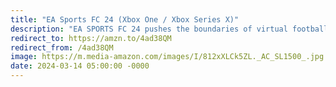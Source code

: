 ```yaml
---
title: "EA Sports FC 24 (Xbox One / Xbox Series X)"
description: "EA SPORTS FC 24 pushes the boundaries of virtual football with cutting-edge graphics and fluid gameplay. Featuring immersive modes like Career, Ultimate Team, and Volta, players can build their dream squads and conquer the pitch. With realistic player movements and stadium atmospheres, every match feels like a championship showdown. Get ready for football gaming at its finest. #affiliate #ad"
redirect_to: https://amzn.to/4ad38QM
redirect_from: /4ad38QM
image: https://m.media-amazon.com/images/I/812xXLCk5ZL._AC_SL1500_.jpg
date: 2024-03-14 05:00:00 -0000
---
```


